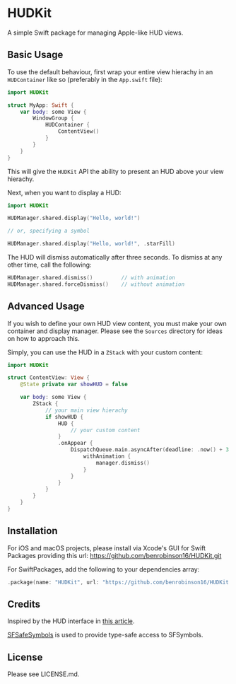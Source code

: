 # HUDKit

A simple Swift package for managing Apple-like HUD views.

## Basic Usage

To use the default behaviour, first wrap your entire view hierachy in an `HUDContainer` like so (preferably in the `App.swift` file):

```swift
import HUDKit

struct MyApp: Swift {
    var body: some View {
        WindowGroup {
            HUDContainer {
                ContentView()
            }
        }
    }
}
```

This will give the `HUDKit` API the ability to present an HUD above your view hierachy.

Next, when you want to display a HUD:

```swift
import HUDKit

HUDManager.shared.display("Hello, world!")

// or, specifying a symbol

HUDManager.shared.display("Hello, world!", .starFill)
```

The HUD will dismiss automatically after three seconds. To dismiss at any other time, call the following:

```swift
HUDManager.shared.dismiss()         // with animation
HUDManager.shared.forceDismiss()    // without animation
```

## Advanced Usage

If you wish to define your own HUD view content, you must make your own container and display manager. Please see the `Sources` directory for ideas on how to approach this.

Simply, you can use the HUD in a `ZStack` with your custom content:

```swift
import HUDKit

struct ContentView: View {
    @State private var showHUD = false

    var body: some View {
        ZStack {
            // your main view hierachy
            if showHUD {
                HUD {
                    // your custom content
                }
                .onAppear {
                    DispatchQueue.main.asyncAfter(deadline: .now() + 3.0) {
                        withAnimation {
                            manager.dismiss()
                        }
                    }
                }
            }
        }
    }
}
```

## Installation

For iOS and macOS projects, please install via Xcode's GUI for Swift Packages providing this url: https://github.com/benrobinson16/HUDKit.git

For SwiftPackages, add the following to your dependencies array:

```swift
.package(name: "HUDKit", url: "https://github.com/benrobinson16/HUDKit.git", .upToNextMajor(from: .init(1, 0, 0)))
```

## Credits

Inspired by the HUD interface in [this article](https://fivestars.blog/swiftui/swiftui-hud.html).

[SFSafeSymbols](https://github.com/piknotech/SFSafeSymbols) is used to provide type-safe access to SFSymbols.

## License

Please see LICENSE.md.
